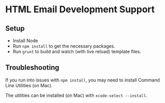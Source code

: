 # HTML Email Development Support

## Setup

- Install Node
- Run `npm install` to get the necessary packages.
- Run `grunt` to build and watch (with live reload) template files.

## Troubleshooting

If you run into issues with `npm install`, you may need to install Command Line Utilities (on Mac).

The utilities can be installed (on Mac) with `xcode-select --install`.
